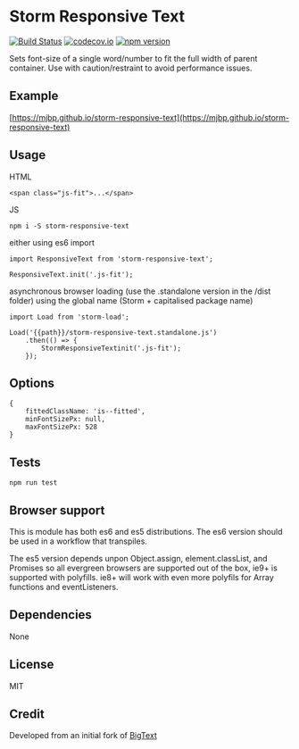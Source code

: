 # Storm Responsive Text

[![Build Status](https://travis-ci.org/mjbp/storm-responsive-text.svg?branch=master)](https://travis-ci.org/mjbp/storm-responsive-text)
[![codecov.io](http://codecov.io/github/mjbp/storm--responsive-text/coverage.svg?branch=master)](http://codecov.io/github/mjbp/storm-responsive-text?branch=master)
[![npm version](https://badge.fury.io/js/storm-responsive-text.svg)](https://badge.fury.io/js/storm-responsive-text)

Sets font-size of a single word/number to fit the full width of parent container. Use with caution/restraint to avoid performance issues.

## Example
[https://mjbp.github.io/storm-responsive-text](https://mjbp.github.io/storm-responsive-text)

## Usage
HTML
```
<span class="js-fit">...</span>
```

JS
```
npm i -S storm-responsive-text
```
either using es6 import
```
import ResponsiveText from 'storm-responsive-text';

ResponsiveText.init('.js-fit');
```
asynchronous browser loading (use the .standalone version in the /dist folder) using the global name (Storm + capitalised package name)
```
import Load from 'storm-load';

Load('{{path}}/storm-responsive-text.standalone.js')
    .then(() => {
        StormResponsiveTextinit('.js-fit');
    });
```

## Options
```
{
	fittedClassName: 'is--fitted',
	minFontSizePx: null,
	maxFontSizePx: 528
}
```

## Tests
```
npm run test
```

## Browser support
This is module has both es6 and es5 distributions. The es6 version should be used in a workflow that transpiles.

The es5 version depends unpon Object.assign, element.classList, and Promises so all evergreen browsers are supported out of the box, ie9+ is supported with polyfills. ie8+ will work with even more polyfils for Array functions and eventListeners.

## Dependencies
None

## License
MIT

## Credit
Developed from an initial fork of [BigText](https://github.com/zachleat/BigText)